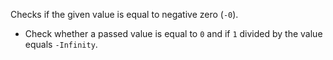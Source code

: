Checks if the given value is equal to negative zero (`-0`).

- Check whether a passed value is equal to `0` and if `1` divided by the value equals `-Infinity`.